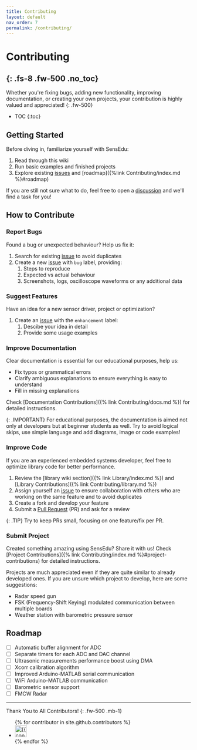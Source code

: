 ```yaml
---
title: Contributing
layout: default
nav_order: 7
permalink: /contributing/
---
```


# Contributing
{: .fs-8 .fw-500 .no_toc}
---

Whether you're fixing bugs, adding new functionality, improving documentation, or creating your own projects, your contribution is highly valued and appreciated!
{: .fw-500}

- TOC
{:toc}

## Getting Started
Before diving in, familiarize yourself with SensEdu:
1.  Read through this wiki
2.  Run basic examples and finished projects
3.  Explore existing [issues] and [roadmap]({%link Contributing/index.md %}#roadmap)

If you are still not sure what to do, feel free to open a [discussion](https://github.com/ShiegeChan/SensEdu/discussions) and we'll find a task for you!

## How to Contribute

### Report Bugs
Found a bug or unexpected behaviour?  Help us fix it:
1. Search for existing [issue] to avoid duplicates
2. Create a new [issue] with `bug` label, providing:
   1. Steps to reproduce
   2. Expected vs actual behaviour
   3. Screenshots, logs, oscilloscope waveforms or any additional data

### Suggest Features
Have an idea for a new sensor driver, project or optimization? 

1. Create an [issue] with the `enhancement` label:
   1. Descibe your idea in detail
   2. Provide some usage examples

### Improve Documentation
Clear documentation is essential for our educational purposes, help us:
* Fix typos or grammatical errors
* Clarify ambiguous explanations to ensure everything is easy to understand
* Fill in missing explanations

Check [Documentation Contributions]({% link Contributing/docs.md %}) for detailed instructions.

{: .IMPORTANT}
For educational purposes, the documentation is aimed not only at developers but at beginner students as well. Try to avoid logical skips, use simple language and add diagrams, image or code examples!

### Improve Code

If you are an experienced embedded systems developer, feel free to optimize library code for better performance.

1. Review the [library wiki section]({% link Library/index.md %}) and [Library Contributions]({% link Contributing/library.md %})
2. Assign yourself an [issue] to ensure collaboration with others who are working on the same feature and to avoid duplicates
3. Create a fork and develop your feature
4. Submit a [Pull Request] (PR) and ask for a review

{: .TIP}
Try to keep PRs small, focusing on one feature/fix per PR.

### Submit Project
Created something amazing using SensEdu? Share it with us! Check [Project Contributions]({% link Contributing/index.md %}#project-contributions) for detailed instructions.

Projects are much appreciated even if they are quite similar to already developed ones. If you are unsure which project to develop, here are some suggestions:
* Radar speed gun
* FSK (Frequency-Shift Keying) modulated communication between multiple boards
* Weather station with barometric pressure sensor


## Roadmap

- [ ] Automatic buffer alignment for ADC
- [ ] Separate timers for each ADC and DAC channel
- [ ] Ultrasonic measurements performance boost using DMA
- [ ] Xcorr calibration algorithm
- [ ] Improved Arduino-MATLAB serial communication
- [ ] WiFi Arduino-MATLAB communication
- [ ] Barometric sensor support
- [ ] FMCW Radar

---

Thank You to All Contributors!
{: .fw-500 .mb-1}

<ul class="list-style-none">
{% for contributor in site.github.contributors %}
  <li class="d-inline-block mr-1">
     <a href="{{ contributor.html_url }}"><img src="{{ contributor.avatar_url }}" width="32" height="32" alt="{{ contributor.login }}"></a>
  </li>
{% endfor %}
</ul>

[issue]: https://github.com/ShiegeChan/SensEdu/issues
[issues]: https://github.com/ShiegeChan/SensEdu/issues
[discussion]: https://github.com/ShiegeChan/SensEdu/discussions
[Pull Request]: https://docs.github.com/en/pull-requests/collaborating-with-pull-requests/proposing-changes-to-your-work-with-pull-requests/creating-a-pull-request
